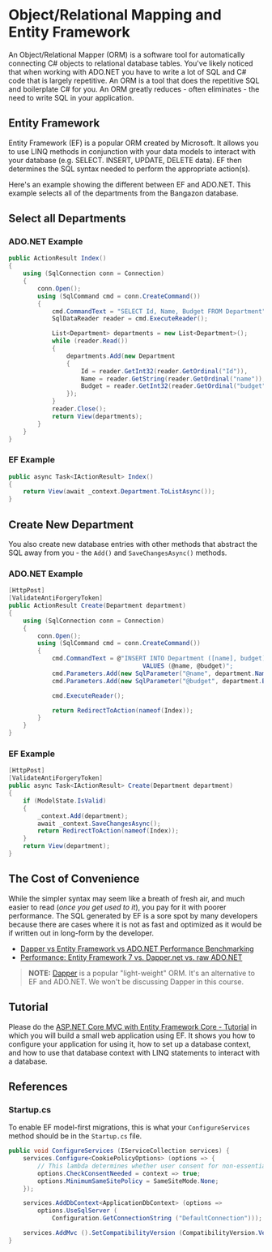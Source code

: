 # Object/Relational Mapping and Entity Framework

An Object/Relational Mapper (ORM) is a software tool for automatically connecting C# objects to relational database tables. You've likely noticed that when working with ADO<span>.NET</span> you have to write a lot of SQL and C# code that is largely repetitive. An ORM is a tool that does the repetitive SQL and boilerplate C# for you. An ORM greatly reduces - often eliminates - the need to write SQL in your application.

## Entity Framework

Entity Framework (EF) is a popular ORM created by Microsoft. It allows you to use LINQ methods in conjunction with your data models to interact with your database (e.g. SELECT. INSERT, UPDATE, DELETE data). EF then determines the SQL syntax needed to perform the appropriate action(s).

Here's an example showing the different between EF and ADO<span>.NET</span>. This example selects all of the departments from the Bangazon database.

## Select all Departments

### ADO<span>.NET</span> Example

```cs
public ActionResult Index()
{
    using (SqlConnection conn = Connection)
    {
        conn.Open();
        using (SqlCommand cmd = conn.CreateCommand())
        {
            cmd.CommandText = "SELECT Id, Name, Budget FROM Department";
            SqlDataReader reader = cmd.ExecuteReader();

            List<Department> departments = new List<Department>();
            while (reader.Read())
            {
                departments.Add(new Department
                {
                    Id = reader.GetInt32(reader.GetOrdinal("Id")),
                    Name = reader.GetString(reader.GetOrdinal("name")),
                    Budget = reader.GetInt32(reader.GetOrdinal("budget"))
                });
            }
            reader.Close();
            return View(departments);
        }
    }
}

```

### EF Example

```cs
public async Task<IActionResult> Index()
{
    return View(await _context.Department.ToListAsync());
}
```

## Create New Department

You also create new database entries with other methods that abstract the SQL away from you - the `Add()` and `SaveChangesAsync()` methods.

### ADO<span>.NET</span> Example

```cs
[HttpPost]
[ValidateAntiForgeryToken]
public ActionResult Create(Department department)
{
    using (SqlConnection conn = Connection)
    {
        conn.Open();
        using (SqlCommand cmd = conn.CreateCommand())
        {
            cmd.CommandText = @"INSERT INTO Department ([name], budget)
                                     VALUES (@name, @budget)";
            cmd.Parameters.Add(new SqlParameter("@name", department.Name));
            cmd.Parameters.Add(new SqlParameter("@budget", department.Budget));

            cmd.ExecuteReader();

            return RedirectToAction(nameof(Index));
        }
    }
}
```

### EF Example

```cs
[HttpPost]
[ValidateAntiForgeryToken]
public async Task<IActionResult> Create(Department department)
{
    if (ModelState.IsValid)
    {
        _context.Add(department);
        await _context.SaveChangesAsync();
        return RedirectToAction(nameof(Index));
    }
    return View(department);
}
```

## The Cost of Convenience

While the simpler syntax may seem like a breath of fresh air, and much easier to read (_once you get used to it_), you pay for it with poorer performance. The SQL generated by EF is a sore spot by many developers because there are cases where it is not as fast and optimized as it would be if written out in long-form by the developer.

* [Dapper vs Entity Framework vs ADO.NET Performance Benchmarking](https://www.exceptionnotfound.net/dapper-vs-entity-framework-vs-ado-net-performance-benchmarking/)
* [Performance: Entity Framework 7 vs. Dapper.net vs. raw ADO.NET](https://ppanyukov.github.io/2015/05/20/entity-framework-7-performance.html)

> **NOTE:** [Dapper](https://github.com/StackExchange/Dapper) is a popular "light-weight" ORM. It's an alternative to EF and ADO<span>.NET</span>. We won't be discussing Dapper in this course.

## Tutorial

Please do the [ASP.NET Core MVC with Entity Framework Core - Tutorial](https://docs.microsoft.com/en-us/aspnet/core/data/ef-mvc/?view=aspnetcore-2.2) in which you will build a small web application using EF. It shows you how to configure your application for using it, how to set up a database context, and how to use that database context with LINQ statements to interact with a database.

## References

### Startup.cs

To enable EF model-first migrations, this is what your `ConfigureServices` method should be in the `Startup.cs` file.

```cs
public void ConfigureServices (IServiceCollection services) {
    services.Configure<CookiePolicyOptions> (options => {
        // This lambda determines whether user consent for non-essential cookies is needed for a given request.
        options.CheckConsentNeeded = context => true;
        options.MinimumSameSitePolicy = SameSiteMode.None;
    });

    services.AddDbContext<ApplicationDbContext> (options =>
        options.UseSqlServer (
            Configuration.GetConnectionString ("DefaultConnection")));

    services.AddMvc ().SetCompatibilityVersion (CompatibilityVersion.Version_2_2);
}
```
